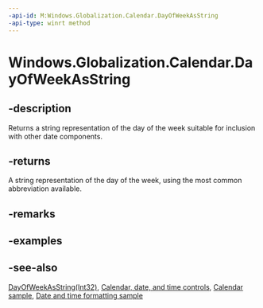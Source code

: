 ```yaml
---
-api-id: M:Windows.Globalization.Calendar.DayOfWeekAsString
-api-type: winrt method
---
```


<!-- Method syntax
public string DayOfWeekAsString()
-->

# Windows.Globalization.Calendar.DayOfWeekAsString

## -description
Returns a string representation of the day of the week suitable for inclusion with other date components.

## -returns
A string representation of the day of the week, using the most common abbreviation available.

## -remarks

## -examples

## -see-also

[DayOfWeekAsString(Int32)](calendar_dayofweekasstring_1060814738.md), [Calendar, date, and time controls](/windows/uwp/design/controls-and-patterns/date-and-time), [Calendar sample](https://github.com/Microsoft/Windows-universal-samples/tree/master/Samples/Calendar), [Date and time formatting sample](https://github.com/microsoft/Windows-universal-samples/tree/master/Samples/DateTimeFormatting)
